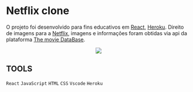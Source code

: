 # Netflix clone

O projeto foi desenvolvido para fins educativos em [React](https://pt-br.reactjs.org/), [Heroku](https://www.heroku.com/). Direito de imagens para a [Netflix](https://www.netflix.com/br/), imagens e informações foram obtidas via api da plataforma [The movie DataBase](https://www.themoviedb.org/).

<p align="center">
  <img  src="public/netflixclone.gif"
</p>
  
## TOOLS

`React` `JavaScript` `HTML` `CSS` `Vscode` `Heroku`
